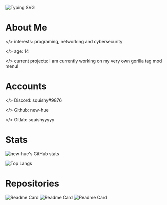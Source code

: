 ![Typing SVG](https://readme-typing-svg.herokuapp.com/?lines=Hello+World!;I'm+</squishy>;I+like+programming+and+gaming!)
# About Me
</> interests: programing, networking and cybersecurity

</> age: 14

</> current projects: I am currently working on my very own gorilla tag mod menu!
# Accounts
</> Discord: squishy#9876

</> Github: new-hue

</> Gitlab: squishyyyyy
# Stats
![new-hue's GitHub stats](https://github-readme-stats.vercel.app/api?username=new-hue&show_icons=true)

![Top Langs](https://github-readme-stats.vercel.app/api/top-langs/?username=new-hue)

# Repositories
![Readme Card](https://github-readme-stats.vercel.app/api/pin/?username=new-hue&repo=squishys_menu)
![Readme Card](https://github-readme-stats.vercel.app/api/pin/?username=new-hue&repo=gtag-files)
![Readme Card](https://github-readme-stats.vercel.app/api/pin/?username=new-hue&repo=nuke-bot)
